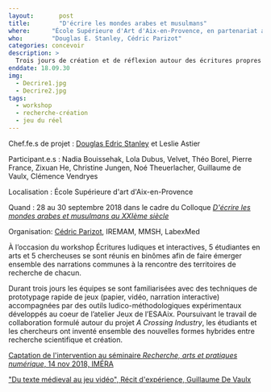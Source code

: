 ```yaml
---
layout:		  post
title:  	  "D'écrire les mondes arabes et musulmans"
where:      "École Supérieure d'Art d'Aix-en-Provence, en partenariat avec l'IMÉRA et l'antiAtlas des frontières"
who:        "Douglas E. Stanley, Cédric Parizot"
categories: concevoir
description: >
  Trois jours de création et de réflexion autour des écritures propres aux méthodes scientifiques et artistiques.
enddate: 18.09.30
img:
  - Decrire1.jpg
  - Decrire2.jpg
tags:
  - workshop
  - recherche-création
  - jeu du réel
---
```


Chef.fe.s de projet :  [Douglas Edric Stanley](https://abstractmachine.net/) et Leslie Astier

Participant.e.s : Nadia Bouissehak, Lola Dubus, Velvet, Théo Borel, Pierre France, Zixuan He, Christine Jungen, Noé Theuerlacher, Guillaume de Vaulx, Clémence Vendryes

Localisation : École Supérieure d'art d'Aix-en-Provence

Quand : 28 au 30 septembre 2018 dans le cadre du Colloque [*D'écrire les mondes arabes et musulmans au XXIème siècle*](https://www.antiatlas.net/decrire-les-mondes-arabes-et-musulmans-au-21eme-siecle/)

Organisation: [Cédric Parizot](https://univ-amu.academia.edu/CedricPARIZOT), IREMAM, MMSH, LabexMed

À l’occasion du workshop Écritures ludiques et interactives, 5 étudiantes en arts et 5 chercheuses se sont réunis en binômes afin de faire émerger ensemble des narrations communes à la rencontre des territoires de recherche de chacun. 

Durant trois jours les équipes se sont familiarisées avec des techniques de prototypage rapide de jeux (papier, vidéo, narration interactive) accompagnées par des outils ludico-méthodologiques expérimentaux développés au coeur de l’atelier Jeux de l’ESAAix. Poursuivant le travail de collaboration formulé autour du projet *A Crossing Industry*, les étudiants et les chercheurs ont inventé ensemble des nouvelles formes hybrides entre recherche scientifique et création.

[Captation de l'intervention au séminaire *Recherche, arts et pratiques numérique*, 14 nov 2018, IMÉRA](https://youtu.be/8M_o5HOgOT0?t=1757)

["Du texte médieval au jeu vidéo", Récit d'expérience, Guillaume De Vaulx](https://www.antiatlas.net/guillaume-devaulx-et-lola-dubus-du-texte-medieval-au-jeu-video/)

